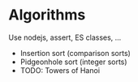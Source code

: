 # Algorithms

Use nodejs, assert, ES classes, ...

* Insertion sort (comparison sorts)
* Pidgeonhole sort (integer sorts)
* TODO: Towers of Hanoi

